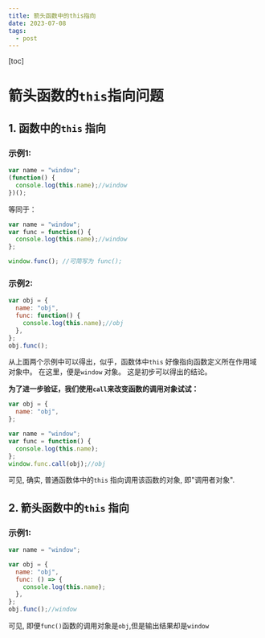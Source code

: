 ```yaml
---
title: 箭头函数中的this指向
date: 2023-07-08
tags:
  - post
---
```


[toc]

# 箭头函数的`this`指向问题

## 1. 函数中的`this` 指向

### 示例1:

```javascript
var name = "window";
(function() {
  console.log(this.name);//window
})();
```

等同于：

```javascript
var name = "window";
var func = function() {
  console.log(this.name);//window
};

window.func(); //可简写为 func();
```

### 示例2:

```javascript
var obj = {
  name: "obj",
  func: function() {
    console.log(this.name);//obj
  },
};
obj.func();
```



从上面两个示例中可以得出，似乎，函数体中`this` 好像指向函数定义所在作用域对象中。 在这里，便是`window` 对象。 这是初步可以得出的结论。 



**为了进一步验证，我们使用`call`来改变函数的调用对象试试：**

```javascript
var obj = {
  name: "obj",
};

var name = "window";
var func = function() {
  console.log(this.name);
};
window.func.call(obj);//obj
```

可见, 确实, 普通函数体中的`this` 指向调用该函数的对象, 即"调用者对象".



## 2. 箭头函数中的`this` 指向

### 示例1:

```javascript
var name = "window";

var obj = {
  name: "obj",
  func: () => {
    console.log(this.name);
  },
};
obj.func();//window
```

可见, 即便`func()`函数的调用对象是`obj`,但是输出结果却是`window` 
